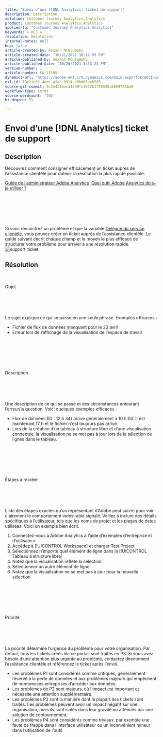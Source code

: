 ```yaml
---
title: "Envoi d’une [!DNL Analytics] ticket de support"
description: Description
solution: Customer Journey Analytics,Analytics
product: Customer Journey Analytics,Analytics
applies-to: "Customer Journey Analytics,Analytics"
keywords: « KCS »
resolution: Resolution
internal-notes: null
bug: false
article-created-by: Roxann McGlumphy
article-created-date: "10/21/2021 10:12:55 PM"
article-published-by: Roxann McGlumphy
article-published-date: "10/26/2021 5:53:24 PM"
version-number: 1
article-number: KA-17505
dynamics-url: "https://adobe-ent.crm.dynamics.com/main.aspx?forceUCI=1&pagetype=entityrecord&etn=knowledgearticle&id=11a39905-bc32-ec11-b6e5-000d3a5ba97a"
exl-id: 10e21e02-4dac-4fab-8314-e9b601ecb565
source-git-commit: 0c3e421beca46d9fe1952b1f98538a50697216a0
workflow-type: tm+mt
source-wordcount: '402'
ht-degree: 5%

---
```


# Envoi d’une [!DNL Analytics] ticket de support

## Description


Découvrez comment consigner efficacement un ticket auprès de l’assistance clientèle pour obtenir la résolution la plus rapide possible.



[Guide de l’administrateur Adobe Analytics](https://docs.adobe.com/help/fr-FR/analytics/admin/home.html)  [Quel outil Adobe Analytics dois-je utiliser ?](https://docs.adobe.com/help/fr-FR/analytics/admin/admin-overview/which-analytics-tool.html)


<br><br><br><br> <br><br>
Si vous rencontrez un problème et que la variable [Délégué du service clientèle](https://helpx.adobe.com/fr/experience-cloud/supported-users.html), vous pouvez créer un ticket auprès de l’assistance clientèle. Le guide suivant décrit chaque champ et le moyen le plus efficace de structurer votre problème pour arriver à une résolution rapide.
![support_ticket](https://helpx.adobe.com/content/dam/help/en/analytics/kb/submitting-an-analytics-support-ticket/jcr:content/main-pars/image/support_ticket.png "support_ticket")

## Résolution

<br><br>Objet<br><br><br><br> <br><br>
Le sujet explique ce qui se passe en une seule phrase. Exemples efficaces :

- Fichier de flux de données manquant pour le 23 avril
- Erreur lors de l’affichage de la visualisation de l’espace de travail

<br><br><br><br> <br><br>Description<br><br><br><br> <br><br>
Une description de ce qui se passe et des circonstances entourant l’erreur/la question. Voici quelques exemples efficaces :

- Flux de données (ID : 12 h 34) arrive généralement à 10 h 00. Il est maintenant 17 h et le fichier n&#39;est toujours pas arrivé.
- Lors de la création d’un tableau à structure libre et d’une visualisation connectée, la visualisation ne se met pas à jour lors de la sélection de lignes dans le tableau.

<br><br><br><br> <br><br>Étapes à recréer<br><br><br><br> <br><br>
Liste des étapes exactes qu’un représentant d’Adobe peut suivre pour voir clairement le comportement indésirable signalé. Veillez à inclure des détails spécifiques à l’utilisateur, tels que les noms de projet et les plages de dates utilisées. Voici un exemple bien écrit.

1. Connectez-vous à Adobe Analytics à l’aide d’exemples d’entreprise et d’utilisateur
2. Accédez à [!UICONTROL Workspace] et charger Test Project
3. Sélectionnez n’importe quel élément de ligne dans la [!UICONTROL Tableau à structure libre]
4. Notez que la visualisation reflète la sélection
5. Sélectionner un autre élément de ligne
6. Notez que la visualisation ne se met pas à jour pour la nouvelle sélection.

<br><br><br><br> <br><br>Priorité<br><br><br><br> <br><br>
La priorité détermine l’urgence du problème pour votre organisation. Par défaut, tous les tickets créés via ce portail sont traités en P3. Si vous avez besoin d’une attention plus urgente au problème, contactez directement l’assistance clientèle et référencez le ticket après l’envoi.

- Les problèmes P1 sont considérés comme critiques; généralement réservé à la perte de données et aux problèmes majeurs qui empêchent de nombreuses entreprises d’accéder aux données.
- Les problèmes de P2 sont majeurs, où l&#39;impact est important et nécessite une attention supplémentaire.
- Les problèmes P3 sont la manière dont la plupart des tickets sont traités. Les problèmes peuvent avoir un impact négatif sur une organisation, mais ils sont isolés dans leur gravité ou atténués par une solution de contournement.
- Les problèmes P4 sont considérés comme triviaux, par exemple une faute de frappe dans l’interface utilisateur ou un inconvénient mineur dans l’utilisation de l’outil.

<br><br><br><br>
